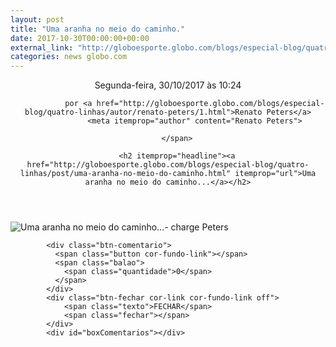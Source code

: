 ```yaml
---
layout: post
title: "Uma aranha no meio do caminho."
date: 2017-10-30T00:00:00+00:00
external_link: "http://globoesporte.globo.com/blogs/especial-blog/quatro-linhas/post/uma-aranha-no-meio-do-caminho.html"
categories: news globo.com
---
```

<header>
        <time itemprop="datePublished" datetime="2017-10-30BRST10:Out"> Segunda-feira, 30/10/2017 às 10:24 </time>
        <span class="author">
            
                por <a href="http://globoesporte.globo.com/blogs/especial-blog/quatro-linhas/autor/renato-peters/1.html">Renato Peters</a>
                <meta itemprop="author" content="Renato Peters">
            
        </span>

        <h2 itemprop="headline"><a href="http://globoesporte.globo.com/blogs/especial-blog/quatro-linhas/post/uma-aranha-no-meio-do-caminho.html" itemprop="url">Uma aranha no meio do caminho...</a></h2>

   </header>

![Uma aranha no meio do caminho...- charge Peters](http://s2.glbimg.com/6E2gpj-QJ_wLmKqA6thE1Fi-J3E=/smart/s.glbimg.com/es/ge/f/original/2017/10/30/aranha-ponte.jpg)

<footer>
        <div class="share-bar" data-url="http://globoesporte.globo.com/blogs/especial-blog/quatro-linhas/post/uma-aranha-no-meio-do-caminho.html" data-title="Uma aranha no meio do caminho..." data-image-url="http://s2.glbimg.com/6E2gpj-QJ_wLmKqA6thE1Fi-J3E=/smart/s.glbimg.com/es/ge/f/original/2017/10/30/aranha-ponte.jpg">
        </div>

        
            <div class="btn-comentario">
              <span class="button cor-fundo-link"></span>
              <span class="balao">
                <span class="quantidade">0</span>
              </span>
            </div>
            <div class="btn-fechar cor-link cor-fundo-link off">
                <span class="texto">FECHAR</span>
                <span class="fechar"></span>
            </div>
            <div id="boxComentarios"></div>
        
   </footer>
